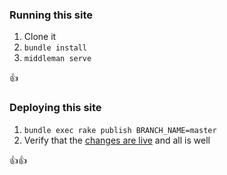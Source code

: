 ### Running this site

1. Clone it
2. `bundle install`
3. `middleman serve`

👍


### Deploying this site

1. `bundle exec rake publish BRANCH_NAME=master`
2. Verify that the [changes are live](http://hey.al) and all is well

👍👍

